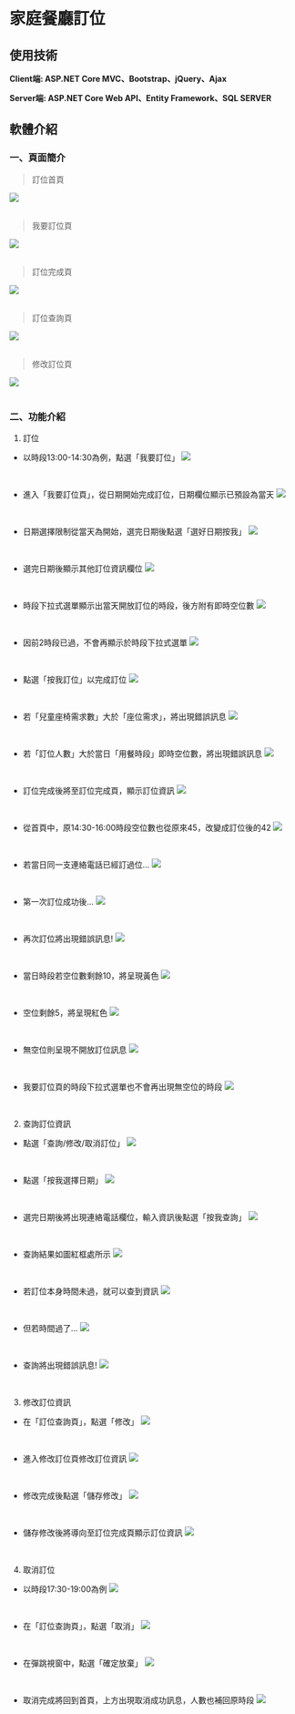 # 家庭餐廳訂位

## 使用技術
**Client端: ASP.NET Core MVC、Bootstrap、jQuery、Ajax**  

**Server端: ASP.NET Core Web API、Entity Framework、SQL SERVER**



## 軟體介紹  

### 一、頁面簡介  

> 訂位首頁   

![](https://github.com/huaiminhu/Project_Reservation/blob/main/Pics/0116display/DP1.png)  
<br/>  
  
> 我要訂位頁  

![](https://github.com/huaiminhu/Project_Reservation/blob/main/Pics/0116display/DP2.png)  
<br/>  
  
> 訂位完成頁  

![](https://github.com/huaiminhu/Project_Reservation/blob/main/Pics/0116display/DP3.png)  
<br/>  
  
> 訂位查詢頁  

![](https://github.com/huaiminhu/Project_Reservation/blob/main/Pics/0116display/DP4.png)  
<br/>  
  
> 修改訂位頁  

![](https://github.com/huaiminhu/Project_Reservation/blob/main/Pics/0116display/DP5.png)  
<br/>  

  
### 二、功能介紹  
  
1. 訂位  

- 以時段13:00-14:30為例，點選「我要訂位」
![](https://github.com/huaiminhu/Project_Reservation/blob/main/Pics/0116display/DP6.png)  
<br/>
  
- 進入「我要訂位頁」，從日期開始完成訂位，日期欄位顯示已預設為當天
![](https://github.com/huaiminhu/Project_Reservation/blob/main/Pics/0111/%E6%88%91%E8%A6%81%E8%A8%82%E4%BD%8D1.png)  
<br/>
  
- 日期選擇限制從當天為開始，選完日期後點選「選好日期按我」
![](https://github.com/huaiminhu/Project_Reservation/blob/main/Pics/0111/%E6%88%91%E8%A6%81%E8%A8%82%E4%BD%8D2.png)  
<br/>
  
- 選完日期後顯示其他訂位資訊欄位
![](https://github.com/huaiminhu/Project_Reservation/blob/main/Pics/0111/%E6%88%91%E8%A6%81%E8%A8%82%E4%BD%8D3.png)  
<br/>
  
- 時段下拉式選單顯示出當天開放訂位的時段，後方附有即時空位數
![](https://github.com/huaiminhu/Project_Reservation/blob/main/Pics/0111/%E6%88%91%E8%A6%81%E8%A8%82%E4%BD%8D4.png)  
<br/>
  
- 因前2時段已過，不會再顯示於時段下拉式選單
![](https://github.com/huaiminhu/Project_Reservation/blob/main/Pics/0111/%E9%A6%96%E9%A0%816.png)  
<br/>
  
- 點選「按我訂位」以完成訂位
![](https://github.com/huaiminhu/Project_Reservation/blob/main/Pics/0111/%E6%88%91%E8%A6%81%E8%A8%82%E4%BD%8D5.png)  
<br/>
  
- 若「兒童座椅需求數」大於「座位需求」，將出現錯誤訊息
![](https://github.com/huaiminhu/Project_Reservation/blob/main/Pics/0111/%E9%A9%97%E8%AD%891.png)  
<br/>
  
- 若「訂位人數」大於當日「用餐時段」即時空位數，將出現錯誤訊息
![](https://github.com/huaiminhu/Project_Reservation/blob/main/Pics/0111/%E6%99%82%E6%AE%B5%E5%8D%B3%E6%99%82%E4%BA%BA%E6%95%B82.png)  
<br/>
  
- 訂位完成後將至訂位完成頁，顯示訂位資訊
![](https://github.com/huaiminhu/Project_Reservation/blob/main/Pics/0111/%E6%88%90%E5%8A%9F1.png)  
<br/>
  
- 從首頁中，原14:30-16:00時段空位數也從原來45，改變成訂位後的42
![](https://github.com/huaiminhu/Project_Reservation/blob/main/Pics/0111/%E9%A6%96%E9%A0%812.png)
<br/>
  
- 若當日同一支連絡電話已經訂過位...
![](https://github.com/huaiminhu/Project_Reservation/blob/main/Pics/0111/%E9%A9%97%E8%AD%892.png)  
<br/>
  
- 第一次訂位成功後...
![](https://github.com/huaiminhu/Project_Reservation/blob/main/Pics/0111/%E9%A9%97%E8%AD%893.png)  
<br/>
  
- 再次訂位將出現錯誤訊息!
![](https://github.com/huaiminhu/Project_Reservation/blob/main/Pics/0111/%E9%A9%97%E8%AD%894.png)  
<br/>
  
- 當日時段若空位數剩餘10，將呈現黃色
![](https://github.com/huaiminhu/Project_Reservation/blob/main/Pics/0111/%E9%A6%96%E9%A0%813.png)  
<br/>
  
- 空位剩餘5，將呈現紅色
![](https://github.com/huaiminhu/Project_Reservation/blob/main/Pics/0111/%E9%A6%96%E9%A0%814.png)  
<br/>
  
- 無空位則呈現不開放訂位訊息
![](https://github.com/huaiminhu/Project_Reservation/blob/main/Pics/0111/%E9%A6%96%E9%A0%815.png)  
<br/>
  
- 我要訂位頁的時段下拉式選單也不會再出現無空位的時段
![](https://github.com/huaiminhu/Project_Reservation/blob/main/Pics/0111/%E6%88%91%E8%A6%81%E8%A8%82%E4%BD%8D6.png)  
<br/>  

  
2. 查詢訂位資訊
  
- 點選「查詢/修改/取消訂位」
![](https://github.com/huaiminhu/Project_Reservation/blob/main/Pics/0111/%E9%A6%96%E9%A0%818.png)  
<br/>
  
- 點選「按我選擇日期」
![](https://github.com/huaiminhu/Project_Reservation/blob/main/Pics/%E6%9F%A5%E8%A9%A2%E9%A0%812.png)  
<br/>
  
- 選完日期後將出現連絡電話欄位，輸入資訊後點選「按我查詢」
![](https://github.com/huaiminhu/Project_Reservation/blob/main/Pics/0111/%E6%9F%A5%E8%A9%A21.png)  
<br/>
  
- 查詢結果如圖紅框處所示
![](https://github.com/huaiminhu/Project_Reservation/blob/main/Pics/0111/%E6%9F%A5%E8%A9%A22.png)  
<br/>
  
- 若訂位本身時間未過，就可以查到資訊
![](https://github.com/huaiminhu/Project_Reservation/blob/main/Pics/0111/%E6%9F%A5%E4%B8%8D%E5%88%B01.png)  
<br/>
  
- 但若時間過了...
![](https://github.com/huaiminhu/Project_Reservation/blob/main/Pics/0111/%E6%9F%A5%E4%B8%8D%E5%88%B02.png)  
<br/>
  
- 查詢將出現錯誤訊息!
![](https://github.com/huaiminhu/Project_Reservation/blob/main/Pics/0111/%E6%9F%A5%E4%B8%8D%E5%88%B03.png)  
<br/>  
  
  
3. 修改訂位資訊
  
- 在「訂位查詢頁」，點選「修改」
![](https://github.com/huaiminhu/Project_Reservation/blob/main/Pics/0111/%E4%BF%AE%E6%94%B95.png)  
<br/>
  
- 進入修改訂位頁修改訂位資訊
![](https://github.com/huaiminhu/Project_Reservation/blob/main/Pics/0111/%E4%BF%AE%E6%94%B92.png)  
<br/>
  
- 修改完成後點選「儲存修改」
![](https://github.com/huaiminhu/Project_Reservation/blob/main/Pics/0111/%E4%BF%AE%E6%94%B93.png)  
<br/>
  
- 儲存修改後將導向至訂位完成頁顯示訂位資訊
![](https://github.com/huaiminhu/Project_Reservation/blob/main/Pics/0111/%E4%BF%AE%E6%94%B94.png)  
<br/>  
  
  
4. 取消訂位
  
- 以時段17:30-19:00為例
![](https://github.com/huaiminhu/Project_Reservation/blob/main/Pics/0111/%E5%8F%96%E6%B6%881.png)  
<br/>
  
- 在「訂位查詢頁」，點選「取消」
![](https://github.com/huaiminhu/Project_Reservation/blob/main/Pics/0111/%E5%8F%96%E6%B6%882.png)  
<br/>
  
- 在彈跳視窗中，點選「確定放棄」
![](https://github.com/huaiminhu/Project_Reservation/blob/main/Pics/0111/%E5%8F%96%E6%B6%883.png)
<br/>
  
- 取消完成將回到首頁，上方出現取消成功訊息，人數也補回原時段
![](https://github.com/huaiminhu/Project_Reservation/blob/main/Pics/0111/%E5%8F%96%E6%B6%884.png)  
